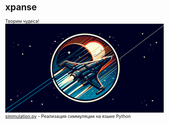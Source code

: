 # xpanse
Творим чудеса!
[![Header](https://github.com/plzZarbotay/xpanse/blob/main/image.png)](https://github.com/plzZarbotay/xpanse)
[simmulation.py](https://github.com/plzZarbotay/xpanse/simmulation.py) - Реализация симмуляции на языке Python 
